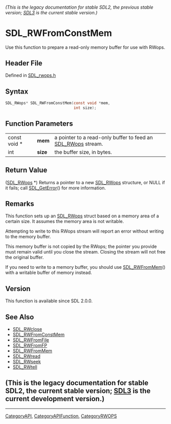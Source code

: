 ###### (This is the legacy documentation for stable SDL2, the previous stable version; [SDL3](https://wiki.libsdl.org/SDL3/) is the current stable version.)
# SDL_RWFromConstMem

Use this function to prepare a read-only memory buffer for use with RWops.

## Header File

Defined in [SDL_rwops.h](https://github.com/libsdl-org/SDL/blob/SDL2/include/SDL_rwops.h)

## Syntax

```c
SDL_RWops* SDL_RWFromConstMem(const void *mem,
                              int size);
```

## Function Parameters

|              |          |                                                                           |
| ------------ | -------- | ------------------------------------------------------------------------- |
| const void * | **mem**  | a pointer to a read-only buffer to feed an [SDL_RWops](SDL_RWops) stream. |
| int          | **size** | the buffer size, in bytes.                                                |

## Return Value

([SDL_RWops](SDL_RWops) *) Returns a pointer to a new
[SDL_RWops](SDL_RWops) structure, or NULL if it fails; call
[SDL_GetError](SDL_GetError)() for more information.

## Remarks

This function sets up an [SDL_RWops](SDL_RWops) struct based on a memory
area of a certain size. It assumes the memory area is not writable.

Attempting to write to this RWops stream will report an error without
writing to the memory buffer.

This memory buffer is not copied by the RWops; the pointer you provide must
remain valid until you close the stream. Closing the stream will not free
the original buffer.

If you need to write to a memory buffer, you should use
[SDL_RWFromMem](SDL_RWFromMem)() with a writable buffer of memory instead.

## Version

This function is available since SDL 2.0.0.

## See Also

- [SDL_RWclose](SDL_RWclose)
- [SDL_RWFromConstMem](SDL_RWFromConstMem)
- [SDL_RWFromFile](SDL_RWFromFile)
- [SDL_RWFromFP](SDL_RWFromFP)
- [SDL_RWFromMem](SDL_RWFromMem)
- [SDL_RWread](SDL_RWread)
- [SDL_RWseek](SDL_RWseek)
- [SDL_RWtell](SDL_RWtell)


## (This is the legacy documentation for stable SDL2, the current stable version; [SDL3](https://wiki.libsdl.org/SDL3/) is the current development version.)



----
[CategoryAPI](CategoryAPI), [CategoryAPIFunction](CategoryAPIFunction), [CategoryRWOPS](CategoryRWOPS)

